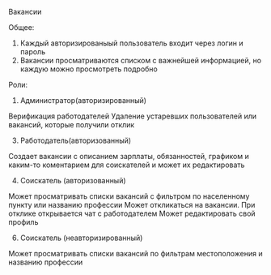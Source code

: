 Вакансии

Общее:
1) Каждый авторизированыый пользователь входит через логин и пароль
2) Вакансии просматриваются списком с важнейшей информацией, но каждую можно просмотреть подробно

Роли: 
1) Администратор(авторизированный)

Верификация работодателей
Удаление устаревших пользователей или вакансий, которые получили отклик 

3) Работодатель(авторизованный)

Создает вакансии с описанием зарплаты, обязанностей, графиком и каким-то коментарием для соискателей и может их редактировать

4) Соискатель (авторизованный)

Может просматривать списки вакансий с фильтром по населенному пункту или названию профессии
Может откликаться на вакансии. При отклике открывается чат с работодателем
Может редактировать свой профиль

6) Соискатель (неавторизированный)

Может просматривать списки вакансий по фильтрам местоположения и названию профессии
